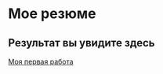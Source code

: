 # Мое резюме

## Результат вы увидите здесь

[Моя первая работа](https://makslebedev.github.io/resume/?)
